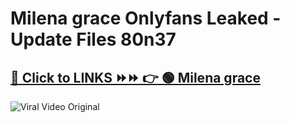
 # Milena grace Onlyfans Leaked - Update Files 80n37

## <h2><a href="https://clipsfans.com/Milena_grace&ref=git">🔗 Click to LINKS ⏩⏩ 👉 🟢 Milena grace </a></h2>

<a href="https://clipsfans.com/Milena_grace&ref=git" rel="nofollow" data-target="animated-image.originalLink"><img src="https://i.ibb.co.com/xMMVF88/686577567.gif" alt="Viral Video Original" style="max-width: 100%; display: inline-block;" data-target="animated-image.originalImage"></a>


